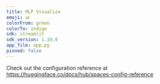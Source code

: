 ```yaml
---
title: MLP Visualize
emoji: 📊
colorFrom: green
colorTo: indigo
sdk: streamlit
sdk_version: 1.19.0
app_file: app.py
pinned: false
---
```


Check out the configuration reference at https://huggingface.co/docs/hub/spaces-config-reference
